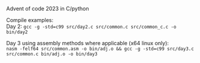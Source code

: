 Advent of code 2023 in C/python

Compile examples:  
Day 2: ```gcc -g -std=c99 src/day2.c src/common.c src/common_c.c -o bin/day2```

Day 3 using assembly methods where applicable (x64 linux only):  
 ```nasm -felf64 src/common.asm -o bin/adj.o && gcc -g -std=c99 src/day3.c src/common.c bin/adj.o -o bin/day3```

